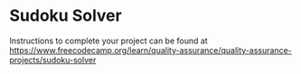 # Sudoku Solver

Instructions to complete your project can be found at https://www.freecodecamp.org/learn/quality-assurance/quality-assurance-projects/sudoku-solver
